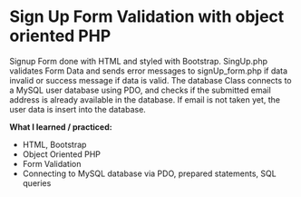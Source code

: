# Sign Up Form Validation with object oriented PHP

Signup Form done with HTML and styled with Bootstrap.
SingUp.php validates Form Data and sends error messages to signUp_form.php if data invalid or success message if data is valid.
The database Class connects to a MySQL user database using PDO, and checks if the submitted email address is already available in the database. If email is not taken yet, the user data is insert into the database.

**What I learned / practiced:**
* HTML, Bootstrap
* Object Oriented PHP
* Form Validation
* Connecting to MySQL database via PDO, prepared statements, SQL queries


 
